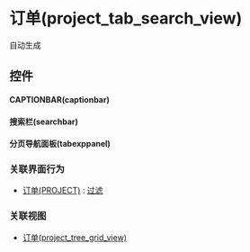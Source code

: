 # 订单(project_tab_search_view)  <!-- {docsify-ignore-all} -->


自动生成



## 控件
#### CAPTIONBAR(captionbar)
#### 搜索栏(searchbar)
#### 分页导航面板(tabexppanel)


### 关联界面行为
  * [订单(PROJECT)](module/crm/project) : [过滤](module/crm/project#界面行为)

### 关联视图
  * [订单(project_tree_grid_view)](app/view/project_tree_grid_view)

<script>
 const { createApp } = Vue
  createApp({
    data() {
      return {

      }
    }
  }).use(ElementPlus).mount('#app')
</script>